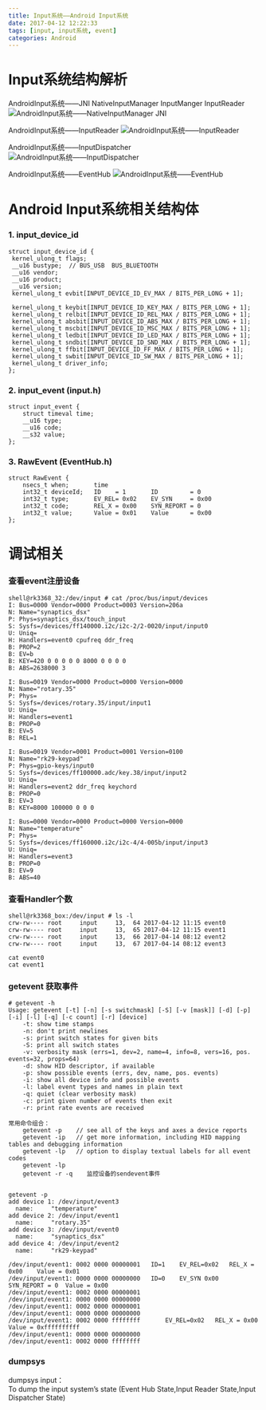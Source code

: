 ```yaml
---
title: Input系统——Android Input系统
date: 2017-04-12 12:22:33
tags: [input, input系统, event]
categories: Android
---
```


# Input系统结构解析

AndroidInput系统——JNI NativeInputManager InputManger InputReader 
![AndroidInput系统——NativeInputManager JNI](https://drive.google.com/open?id=1DoS3SayZNpAqAMpjQ8h0O1eSb1nb9r9V7c47TjvqO2o)

<!-- more -->

AndroidInput系统——InputReader 
![AndroidInput系统——InputReader ](https://drive.google.com/open?id=1A78eIrYTHg2nh-HrWJMpsMu64HitGj7dk_ciSajtex4)

AndroidInput系统——InputDispatcher 
![AndroidInput系统——InputDispatcher ](https://drive.google.com/open?id=19KStX_1m2rNCqjCouwW5DFWOY-e1ZbfDTcYAXrPSzOA)

AndroidInput系统——EventHub 
![AndroidInput系统——EventHub ](https://drive.google.com/open?id=1QAC0GFiARVOJcv6vugVNEiqIMkGZX0XXhiCuIDssvtk)



# Android Input系统相关结构体

### 1. input_device_id
    struct input_device_id {
     kernel_ulong_t flags;
     __u16 bustype;  // BUS_USB  BUS_BLUETOOTH  
     __u16 vendor;
     __u16 product;
     __u16 version;
     kernel_ulong_t evbit[INPUT_DEVICE_ID_EV_MAX / BITS_PER_LONG + 1];

     kernel_ulong_t keybit[INPUT_DEVICE_ID_KEY_MAX / BITS_PER_LONG + 1];
     kernel_ulong_t relbit[INPUT_DEVICE_ID_REL_MAX / BITS_PER_LONG + 1];
     kernel_ulong_t absbit[INPUT_DEVICE_ID_ABS_MAX / BITS_PER_LONG + 1];
     kernel_ulong_t mscbit[INPUT_DEVICE_ID_MSC_MAX / BITS_PER_LONG + 1];
     kernel_ulong_t ledbit[INPUT_DEVICE_ID_LED_MAX / BITS_PER_LONG + 1];
     kernel_ulong_t sndbit[INPUT_DEVICE_ID_SND_MAX / BITS_PER_LONG + 1];
     kernel_ulong_t ffbit[INPUT_DEVICE_ID_FF_MAX / BITS_PER_LONG + 1];
     kernel_ulong_t swbit[INPUT_DEVICE_ID_SW_MAX / BITS_PER_LONG + 1];
     kernel_ulong_t driver_info;
    };


### 2. input_event (input.h)
    struct input_event {
        struct timeval time;
        __u16 type;
        __u16 code;
        __s32 value;
    };

### 3. RawEvent (EventHub.h)
    struct RawEvent {
        nsecs_t when;       time
        int32_t deviceId;   ID    = 1       ID         = 0
        int32_t type;       EV_REL= 0x02    EV_SYN     = 0x00
        int32_t code;       REL_X = 0x00    SYN_REPORT = 0
        int32_t value;      Value = 0x01    Value      = 0x00
    };







# 调试相关

### 查看event注册设备
    shell@rk3368_32:/dev/input # cat /proc/bus/input/devices
    I: Bus=0000 Vendor=0000 Product=0003 Version=206a
    N: Name="synaptics_dsx"
    P: Phys=synaptics_dsx/touch_input
    S: Sysfs=/devices/ff140000.i2c/i2c-2/2-0020/input/input0
    U: Uniq=
    H: Handlers=event0 cpufreq ddr_freq 
    B: PROP=2
    B: EV=b
    B: KEY=420 0 0 0 0 0 8000 0 0 0 0
    B: ABS=2638000 3
    
    I: Bus=0019 Vendor=0000 Product=0000 Version=0000
    N: Name="rotary.35"
    P: Phys=
    S: Sysfs=/devices/rotary.35/input/input1
    U: Uniq=
    H: Handlers=event1 
    B: PROP=0
    B: EV=5
    B: REL=1
    
    I: Bus=0019 Vendor=0001 Product=0001 Version=0100
    N: Name="rk29-keypad"
    P: Phys=gpio-keys/input0
    S: Sysfs=/devices/ff100000.adc/key.38/input/input2
    U: Uniq=
    H: Handlers=event2 ddr_freq keychord 
    B: PROP=0
    B: EV=3
    B: KEY=8000 100000 0 0 0
    
    I: Bus=0000 Vendor=0000 Product=0000 Version=0000
    N: Name="temperature"
    P: Phys=
    S: Sysfs=/devices/ff160000.i2c/i2c-4/4-005b/input/input3
    U: Uniq=
    H: Handlers=event3 
    B: PROP=0
    B: EV=9
    B: ABS=40

### 查看Handler个数
    shell@rk3368_box:/dev/input # ls -l                                            
    crw-rw---- root     input     13,  64 2017-04-12 11:15 event0
    crw-rw---- root     input     13,  65 2017-04-12 11:15 event1
    crw-rw---- root     input     13,  66 2017-04-14 08:12 event2
    crw-rw---- root     input     13,  67 2017-04-14 08:12 event3
    
    cat event0 
    cat event1

### getevent 获取事件
    # getevent -h
    Usage: getevent [-t] [-n] [-s switchmask] [-S] [-v [mask]] [-d] [-p] [-i] [-l] [-q] [-c count] [-r] [device]
        -t: show time stamps
        -n: don't print newlines
        -s: print switch states for given bits
        -S: print all switch states
        -v: verbosity mask (errs=1, dev=2, name=4, info=8, vers=16, pos. events=32, props=64)
        -d: show HID descriptor, if available
        -p: show possible events (errs, dev, name, pos. events)
        -i: show all device info and possible events
        -l: label event types and names in plain text
        -q: quiet (clear verbosity mask)
        -c: print given number of events then exit
        -r: print rate events are received
    
    常用命令组合：
        getevent -p    // see all of the keys and axes a device reports
        getevent -ip   // get more information, including HID mapping tables and debugging information
        getevent -lp   // option to display textual labels for all event codes
        getevent -lp
        getevent -r -q    监控设备的sendevent事件 
                

    getevent -p             
    add device 1: /dev/input/event3
      name:     "temperature"
    add device 2: /dev/input/event1
      name:     "rotary.35"
    add device 3: /dev/input/event0
      name:     "synaptics_dsx"
    add device 4: /dev/input/event2
      name:     "rk29-keypad"

    /dev/input/event1: 0002 0000 00000001   ID=1    EV_REL=0x02   REL_X = 0x00    Value = 0x01
    /dev/input/event1: 0000 0000 00000000   ID=0    EV_SYN 0x00   SYN_REPORT = 0  Value = 0x00
    /dev/input/event1: 0002 0000 00000001       
    /dev/input/event1: 0000 0000 00000000       
    /dev/input/event1: 0002 0000 00000001
    /dev/input/event1: 0000 0000 00000000
    /dev/input/event1: 0002 0000 ffffffff       EV_REL=0x02   REL_X = 0x00    Value = 0xffffffffff
    /dev/input/event1: 0000 0000 00000000
    /dev/input/event1: 0002 0000 ffffffff



### dumpsys
  dumpsys input：  
    To dump the input system’s state (Event Hub State,Input Reader State,Input Dispatcher State)
